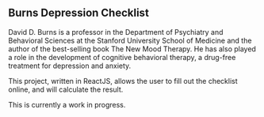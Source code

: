 ## Burns Depression Checklist
David D. Burns is a professor in the Department of Psychiatry and Behavioral Sciences at the Stanford University School of Medicine and the author of the best-selling book The New Mood Therapy. He has also played a role in the development of cognitive behavioral therapy, a drug-free treatment for depression and anxiety.

This project, written in ReactJS, allows the user to fill out the checklist online, and will calculate the result.

This is currently a work in progress.

